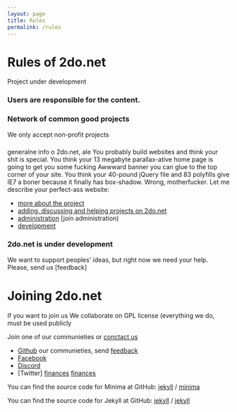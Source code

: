 ```yaml
---
layout: page
title: Rules
permalink: /rules
---
```



# Rules of 2do.net
Project under development

### Users are responsible for the content.

### Network of common good projects 
We only accept non-profit projects

### 

generalne info o 2do.net, ale 
You probably build websites and think your shit is special. You think your 13 megabyte parallax-ative home page is going to get you some fucking Awwward banner you can glue to the top corner of your site. You think your 40-pound jQuery file and 83 polyfills give IE7 a boner because it finally has box-shadow. Wrong, motherfucker. Let me describe your perfect-ass website:
* [more about the project](2donetprojectpage)
* [adding, discussing and helping projects on 2do.net ](rules)
* [administration]( asd) [join administration)
* [development](develpotment)

### 2do.net is under development
We want to support peoples' ideas, but right now we need your help. Please, send us [feedback]

# Joining 2do.net
If you want to join us 
We collaborate on GPL license (everything we do, must be used publicly 

Join one of our communieties or [conctact us]()
* [Github](asd) our communieties, send [feedback](asd)
* [Facebook]()
* [Discord]()
* [Twitter]
[finances](/about/adding/)
[finances](/about/administration/)

You can find the source code for Minima at GitHub:
[jekyll][jekyll-organization] /
[minima](https://github.com/jekyll/minima)

You can find the source code for Jekyll at GitHub:
[jekyll][jekyll-organization] /
[jekyll](https://github.com/jekyll/jekyll)


[jekyll-organization]: https://github.com/jekyll
